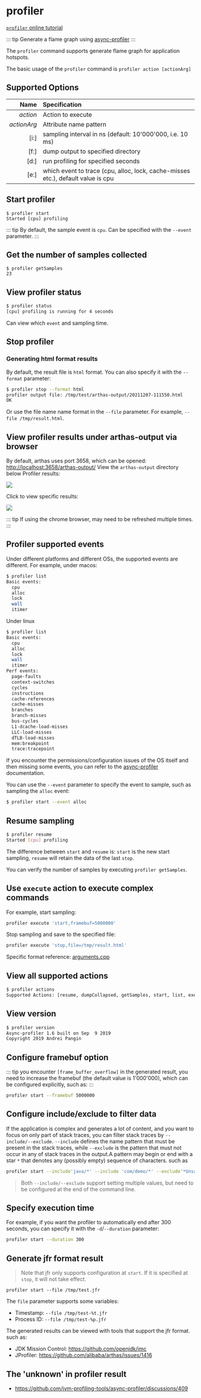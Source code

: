 # profiler

[`profiler` online tutorial](https://arthas.aliyun.com/doc/arthas-tutorials.html?language=en&id=command-profiler)

::: tip
Generate a flame graph using [async-profiler](https://github.com/jvm-profiling-tools/async-profiler)
:::

The `profiler` command supports generate flame graph for application hotspots.

The basic usage of the `profiler` command is `profiler action [actionArg]`

## Supported Options

|        Name | Specification                                                                    |
| ----------: | :------------------------------------------------------------------------------- |
|    _action_ | Action to execute                                                                |
| _actionArg_ | Attribute name pattern                                                           |
|        [i:] | sampling interval in ns (default: 10'000'000, i.e. 10 ms)                        |
|        [f:] | dump output to specified directory                                               |
|        [d:] | run profiling for specified seconds                                              |
|        [e:] | which event to trace (cpu, alloc, lock, cache-misses etc.), default value is cpu |

## Start profiler

```
$ profiler start
Started [cpu] profiling
```

::: tip
By default, the sample event is `cpu`. Can be specified with the `--event` parameter.
:::

## Get the number of samples collected

```
$ profiler getSamples
23
```

## View profiler status

```bash
$ profiler status
[cpu] profiling is running for 4 seconds
```

Can view which `event` and sampling time.

## Stop profiler

### Generating html format results

By default, the result file is `html` format. You can also specify it with the `--format` parameter:

```bash
$ profiler stop --format html
profiler output file: /tmp/test/arthas-output/20211207-111550.html
OK
```

Or use the file name name format in the `--file` parameter. For example, `--file /tmp/result.html`.

## View profiler results under arthas-output via browser

By default, arthas uses port 3658, which can be opened: [http://localhost:3658/arthas-output/](http://localhost:3658/arthas-output/) View the `arthas-output` directory below Profiler results:

![](/images/arthas-output.jpg)

Click to view specific results:

![](/images/arthas-output-svg.jpg)

::: tip
If using the chrome browser, may need to be refreshed multiple times.
:::

## Profiler supported events

Under different platforms and different OSs, the supported events are different. For example, under macos:

```bash
$ profiler list
Basic events:
  cpu
  alloc
  lock
  wall
  itimer
```

Under linux

```bash
$ profiler list
Basic events:
  cpu
  alloc
  lock
  wall
  itimer
Perf events:
  page-faults
  context-switches
  cycles
  instructions
  cache-references
  cache-misses
  branches
  branch-misses
  bus-cycles
  L1-dcache-load-misses
  LLC-load-misses
  dTLB-load-misses
  mem:breakpoint
  trace:tracepoint
```

If you encounter the permissions/configuration issues of the OS itself and then missing some events, you can refer to the [async-profiler](https://github.com/jvm-profiling-tools/async-profiler) documentation.

You can use the `--event` parameter to specify the event to sample, such as sampling the `alloc` event:

```bash
$ profiler start --event alloc
```

## Resume sampling

```bash
$ profiler resume
Started [cpu] profiling
```

The difference between `start` and `resume` is: `start` is the new start sampling, `resume` will retain the data of the last `stop`.

You can verify the number of samples by executing `profiler getSamples`.

## Use `execute` action to execute complex commands

For example, start sampling:

```bash
profiler execute 'start,framebuf=5000000'
```

Stop sampling and save to the specified file:

```bash
profiler execute 'stop,file=/tmp/result.html'
```

Specific format reference: [arguments.cpp](https://github.com/jvm-profiling-tools/async-profiler/blob/v2.5/src/arguments.cpp#L50)

## View all supported actions

```bash
$ profiler actions
Supported Actions: [resume, dumpCollapsed, getSamples, start, list, execute, version, stop, load, dumpFlat, actions, dumpTraces, status]
```

## View version

```bash
$ profiler version
Async-profiler 1.6 built on Sep  9 2019
Copyright 2019 Andrei Pangin
```

## Configure framebuf option

::: tip
you encounter `[frame_buffer_overflow]` in the generated result, you need to increase the framebuf (the default value is 1'000'000), which can be configured explicitly, such as:
:::

```bash
profiler start --framebuf 5000000
```

## Configure include/exclude to filter data

If the application is complex and generates a lot of content, and you want to focus on only part of stack traces, you can filter stack traces by `--include/--exclude`. `--include` defines the name pattern that must be present in the stack traces, while `--exclude` is the pattern that must not occur in any of stack traces in the output.A pattern may begin or end with a star `*` that denotes any (possibly empty) sequence of characters. such as

```bash
profiler start --include'java/*' --include 'com/demo/*' --exclude'*Unsafe.park*'
```

> Both `--include/--exclude` support setting multiple values, but need to be configured at the end of the command line.

## Specify execution time

For example, if you want the profiler to automatically end after 300 seconds, you can specify it with the `-d`/`--duration` parameter:

```bash
profiler start --duration 300
```

## Generate jfr format result

> Note that jfr only supports configuration at `start`. If it is specified at `stop`, it will not take effect.

```
profiler start --file /tmp/test.jfr
```

The `file` parameter supports some variables:

- Timestamp: `--file /tmp/test-%t.jfr`
- Process ID: `--file /tmp/test-%p.jfr`

The generated results can be viewed with tools that support the jfr format. such as:

- JDK Mission Control: https://github.com/openjdk/jmc
- JProfiler: https://github.com/alibaba/arthas/issues/1416

## The 'unknown' in profiler result

- https://github.com/jvm-profiling-tools/async-profiler/discussions/409
